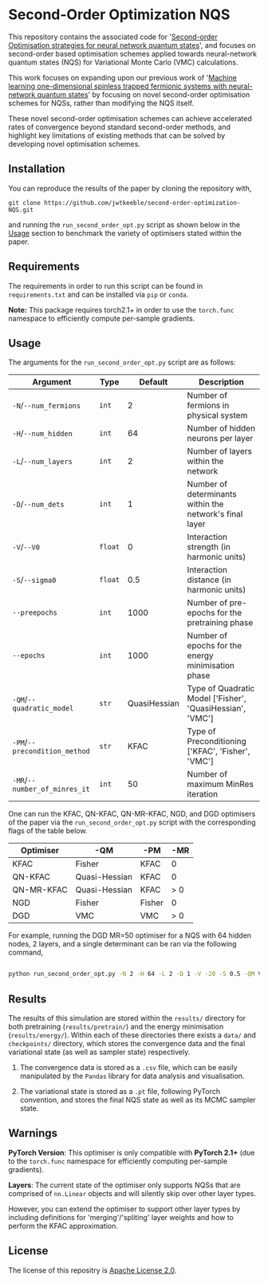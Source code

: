 # Second-Order Optimization NQS

This repository contains the associated code for '[Second-order Optimisation strategies for neural network quantum states](https://arxiv.org/abs/2401.17550)', and focuses on second-order based optimisation schemes applied towards neural-network quantum states (NQS) for Variational Monte Carlo (VMC) calculations.

This work focuses on expanding upon our previous work of '[Machine learning one-dimensional spinless trapped fermionic systems with neural-network quantum states](https://journals.aps.org/pra/abstract/10.1103/PhysRevA.108.063320)' by focusing on novel second-order optimisation schemes for NQSs, rather than modifying the NQS itself.

These novel second-order optimisation schemes can achieve accelerated rates of convergence beyond standard second-order methods, and highlight key limitations of existing methods that can be solved by developing novel optimisation schemes.

## Installation

You can reproduce the results of the paper by cloning the repository with,

`git clone https://github.com/jwtkeeble/second-order-optimization-NQS.git`

and running the `run_second_order_opt.py` script as shown below in the [Usage](#usage) section to benchmark the variety of optimisers stated within the paper.

## Requirements

The requirements in order to run this script can be found in `requirements.txt` and can be installed via `pip` or `conda`.

**Note:** This package requires torch2.1+ in order to use the `torch.func` namespace to efficiently compute per-sample gradients.

## Usage

The arguments for the `run_second_order_opt.py` script are as follows:

| Argument                      | Type    | Default      | Description                                               |
|-------------------------------|---------|--------------|-----------------------------------------------------------|
| `-N`/`--num_fermions`         | `int`   | 2            | Number of fermions in physical system                     |
| `-H`/`--num_hidden`           | `int`   | 64           | Number of hidden neurons per layer                        |
| `-L`/`--num_layers`           | `int`   | 2            | Number of layers within the network                       |
| `-D`/`--num_dets`             | `int`   | 1            | Number of determinants within the network's final layer   |
| `-V`/`--V0`                   | `float` | 0            | Interaction strength (in harmonic units)                  |
| `-S`/`--sigma0`               | `float` | 0.5          | Interaction distance (in harmonic units)                  |
| `--preepochs`                 | `int`   | 1000         | Number of pre-epochs for the pretraining phase            |
| `--epochs`                    | `int`   | 1000         | Number of epochs for the energy minimisation phase        |
| `-QM`/`--quadratic_model`     | `str`   | QuasiHessian | Type of Quadratic Model ['Fisher', 'QuasiHessian', 'VMC'] |
| `-PM`/`--precondition_method` | `str`   | KFAC         | Type of Preconditioning ['KFAC', 'Fisher', 'VMC']         |
| `-MR`/`--number_of_minres_it` | `int`   | 50           | Number of maximum MinRes iteration                        |


One can run the KFAC, QN-KFAC, QN-MR-KFAC, NGD, and DGD optimisers of the paper via the `run_second_order_opt.py` script with the corresponding flags of the table below.

| Optimiser  | -QM           | -PM    | -MR |
|------------|---------------|--------|-----|
| KFAC       | Fisher        | KFAC   | 0   |
| QN-KFAC    | Quasi-Hessian | KFAC   | 0   |
| QN-MR-KFAC | Quasi-Hessian | KFAC   | > 0 |
| NGD        | Fisher        | Fisher | 0   |
| DGD        | VMC           | VMC    | > 0 |

For example, running the DGD MR=50 optimiser for a NQS with 64 hidden nodes, 2 layers, and a single determinant can be ran via the following command,

```bash

python run_second_order_opt.py -N 2 -H 64 -L 2 -D 1 -V -20 -S 0.5 -QM VMC -PM VMC -MR 50

```

## Results

The results of this simulation are stored within the `results/` directory for both pretraining (`results/pretrain/`) and the energy minimisation (`results/energy/`). Within each of these directories there exists a `data/` and `checkpoints/` directory, which stores the convergence data and the final variational state (as well as sampler state) respectively. 

1. The convergence data is stored as a `.csv` file, which can be easily manipulated by the `Pandas` library for data analysis and visualisation. 

2. The variational state is stored as a `.pt` file, following PyTorch convention, and stores the final NQS state as well as its MCMC sampler state.

## Warnings

**PyTorch Version**: This optimiser is only compatible with **PyTorch 2.1+** (due to the `torch.func` namespace for efficiently computing per-sample gradients).

**Layers**: The current state of the optimiser only supports NQSs that are comprised of `nn.Linear` objects and will silently skip over other layer types.

However, you can extend the optimiser to support other layer types by including definitions for 'merging'/'spliting' layer weights and how to perform the KFAC approximation. 

## License 

The license of this repositry is [Apache License 2.0](https://choosealicense.com/licenses/apache-2.0/).
